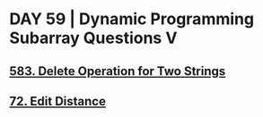 # DAY 59 | Dynamic Programming Subarray Questions V
 
## [583. Delete Operation for Two Strings](https://leetcode.com/problems/delete-operation-for-two-strings/)
## [72. Edit Distance](https://leetcode.com/problems/edit-distance/)
